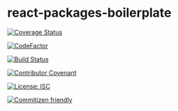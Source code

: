 # react-packages-boilerplate

[![Coverage Status](https://coveralls.io/repos/github/MenSeb/react-packages-boilerplate/badge.svg?branch=master)](https://coveralls.io/github/MenSeb/react-packages-boilerplate?branch=master)

[![CodeFactor](https://www.codefactor.io/repository/github/menseb/react-packages-boilerplate/badge)](https://www.codefactor.io/repository/github/menseb/react-packages-boilerplate)

[![Build Status](https://github.com/MenSeb/react-packages-boilerplate/workflows/build/badge.svg)](https://github.com/MenSeb/react-packages-boilerplate/actions)

[![Contributor Covenant](https://img.shields.io/badge/Contributor%20Covenant-2.1-4baaaa.svg)](code_of_conduct.md)

[![License: ISC](https://img.shields.io/badge/License-ISC-blue.svg)](https://opensource.org/licenses/ISC)

[![Commitizen friendly](https://img.shields.io/badge/commitizen-friendly-brightgreen.svg)](http://commitizen.github.io/cz-cli/)

